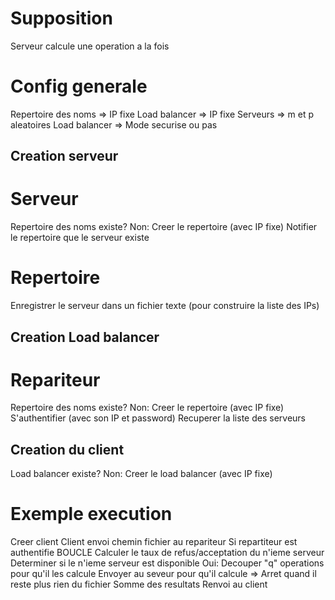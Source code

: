 # Supposition
Serveur calcule une operation a la fois

# Config generale
Repertoire des noms => IP fixe
Load balancer => IP fixe
Serveurs => m et p aleatoires
Load balancer => Mode securise ou pas

## Creation serveur
# Serveur
Repertoire des noms existe?
Non:
    Creer le repertoire (avec IP fixe)
Notifier le repertoire que le serveur existe
# Repertoire
Enregistrer le serveur dans un fichier texte (pour construire la liste des IPs)

## Creation Load balancer
# Repariteur
Repertoire des noms existe?
Non:
    Creer le repertoire (avec IP fixe)
S'authentifier (avec son IP et password)
Recuperer la liste des serveurs

## Creation du client
Load balancer existe?
Non:
    Creer le load balancer (avec IP fixe)

# Exemple execution
Creer client
Client envoi chemin fichier au repariteur
Si repartiteur est authentifie
    BOUCLE
        Calculer le taux de refus/acceptation du n'ieme serveur
        Determiner si le n'ieme serveur est disponible
        Oui:
            Decouper "q" operations pour qu'il les calcule
            Envoyer au seveur pour qu'il calcule
    => Arret quand il reste plus rien du fichier
    Somme des resultats
    Renvoi au client
